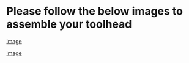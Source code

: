 # Please follow the below images to assemble your toolhead

[image](https://github.com/leddhedd/BreakNeck/blob/main/Images/Assembly/1-1-Heatset%2BsmallbeaconWarning.png)

[image](https://github.com/leddhedd/BreakNeck/blob/main/Images/Assembly/1-2-rear%20carriage%20inserts.png)